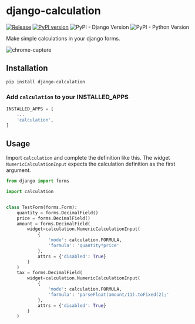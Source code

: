 # django-calculation

[![Release](https://github.com/blasferna/django-calculation/actions/workflows/release.yml/badge.svg)](https://github.com/blasferna/django-calculation/actions/workflows/release.yml)
[![PyPI version](https://badge.fury.io/py/django-calculation.svg)](https://badge.fury.io/py/django-calculation)
![PyPI - Django Version](https://img.shields.io/pypi/djversions/django-calculation) ![PyPI - Python Version](https://img.shields.io/pypi/pyversions/django-calculation)

Make simple calculations in your django forms.

![chrome-capture](https://user-images.githubusercontent.com/8385910/129076392-9f255fe1-830c-456d-8852-717a4abeb5f6.gif)


## Installation

```bash
pip install django-calculation
```

### Add `calculation` to your INSTALLED_APPS

```python
INSTALLED_APPS = [
    ...
    'calculation',
]
````


## Usage

Import `calculation` and complete the definition like this. The widget `NumericCalculationInput` 
expects the calculation definition as the first argument.

```python
from django import forms

import calculation


class TestForm(forms.Form):
    quantity = forms.DecimalField()
    price = forms.DecimalField()
    amount = forms.DecimalField(
        widget=calculation.NumericCalculationInput(
            {
                'mode': calculation.FORMULA,
                'formula': 'quantity*price'    
            },
            attrs = {'disabled': True}
        )
    )
    tax = forms.DecimalField(
        widget=calculation.NumericCalculationInput(
            {
                'mode': calculation.FORMULA,
                'formula': 'parseFloat(amount/11).toFixed(2);'    
            },
            attrs = {'disabled': True}
        )
    )

```
